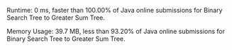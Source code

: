 Runtime: 0 ms, faster than 100.00% of Java online submissions for Binary Search Tree to Greater Sum Tree.

Memory Usage: 39.7 MB, less than 93.20% of Java online submissions for Binary Search Tree to Greater Sum Tree.
